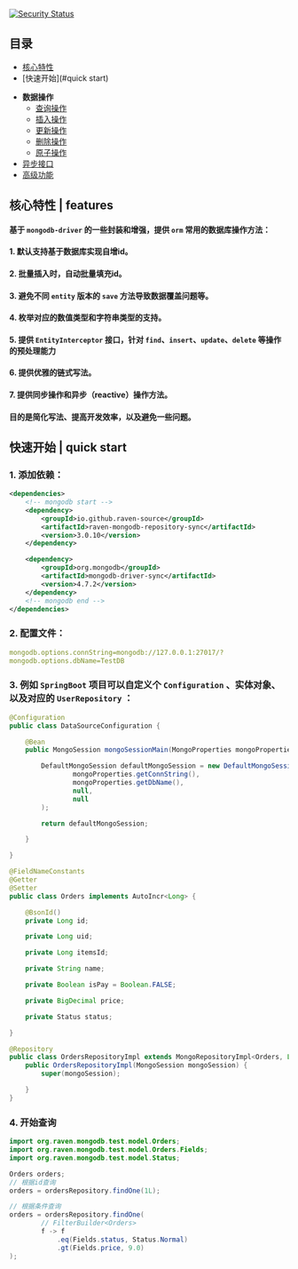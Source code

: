 [![Security Status](https://www.murphysec.com/platform3/v3/badge/1609167474302918656.svg)](https://www.murphysec.com/accept?code=525262e8fa030ee439a8e27f10097af7&type=1&from=2&t=2)

## 目录
- [核心特性](#features)
- [快速开始](#quick start)

[//]: # (- [实体定义规范]&#40;#实体定义规范&#41;)
- **数据操作**
    - [查询操作](./docs/find.md)
    - [插入操作](./docs/insert.md)
    - [更新操作](./docs/update.md)
    - [删除操作](./docs/delete.md)
    - [原子操作](./docs/findAndModify.md)
- [异步接口](./docs/reactive.md)
- [高级功能](./docs/advanced.md)

## 核心特性 | features <a id="features"></a>

#### 基于 `mongodb-driver` 的一些封装和增强，提供 `orm` 常用的数据库操作方法：

#### 1. 默认支持基于数据库实现自增id。
#### 2. 批量插入时，自动批量填充id。
#### 3. 避免不同 `entity` 版本的 `save` 方法导致数据覆盖问题等。
#### 4. 枚举对应的数值类型和字符串类型的支持。
#### 5. 提供 `EntityInterceptor` 接口，针对 `find`、`insert`、`update`、`delete` 等操作的预处理能力
#### 6. 提供优雅的链式写法。
#### 7. 提供同步操作和异步（reactive）操作方法。

#### 目的是简化写法、提高开发效率，以及避免一些问题。


## 快速开始 | quick start <a id="quick start"></a>

### 1. 添加依赖：

```xml
<dependencies>
    <!-- mongodb start -->
    <dependency>
        <groupId>io.github.raven-source</groupId>
        <artifactId>raven-mongodb-repository-sync</artifactId>
        <version>3.0.10</version>
    </dependency>

    <dependency>
        <groupId>org.mongodb</groupId>
        <artifactId>mongodb-driver-sync</artifactId>
        <version>4.7.2</version>
    </dependency>
    <!-- mongodb end -->
</dependencies>
```

### 2. 配置文件：

```yaml
mongodb.options.connString=mongodb://127.0.0.1:27017/?
mongodb.options.dbName=TestDB
```

### 3. 例如 `SpringBoot` 项目可以自定义个 `Configuration` 、实体对象、以及对应的 `UserRepository` ：

```java
@Configuration
public class DataSourceConfiguration {

    @Bean
    public MongoSession mongoSessionMain(MongoProperties mongoProperties) {

        DefaultMongoSession defaultMongoSession = new DefaultMongoSession(
                mongoProperties.getConnString(),
                mongoProperties.getDbName(),
                null,
                null
        );

        return defaultMongoSession;

    }

}

@FieldNameConstants
@Getter
@Setter
public class Orders implements AutoIncr<Long> {

    @BsonId()
    private Long id;

    private Long uid;

    private Long itemsId;

    private String name;

    private Boolean isPay = Boolean.FALSE;

    private BigDecimal price;

    private Status status;

}

@Repository
public class OrdersRepositoryImpl extends MongoRepositoryImpl<Orders, Long> {
    public OrdersRepositoryImpl(MongoSession mongoSession) {
        super(mongoSession);

    }
}

```

### 4. 开始查询

```java
import org.raven.mongodb.test.model.Orders;
import org.raven.mongodb.test.model.Orders.Fields;
import org.raven.mongodb.test.model.Status;

Orders orders;
// 根据id查询
orders = ordersRepository.findOne(1L);

// 根据条件查询
orders = ordersRepository.findOne(
        // FilterBuilder<Orders>
        f -> f
            .eq(Fields.status, Status.Normal)
            .gt(Fields.price, 9.0)
);


```